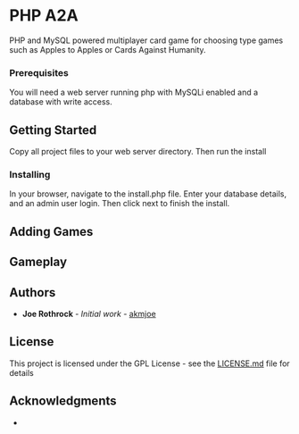 # PHP A2A

PHP and MySQL powered multiplayer card game for choosing type games such as Apples to Apples or Cards Against Humanity.

### Prerequisites

You will need a web server running php with MySQLi enabled and a database with write access.


## Getting Started

Copy all project files to your web server directory. Then run the install

### Installing

In your browser, navigate to the install.php file. Enter your database details, and an admin user login. Then click next to finish the install.

## Adding Games


## Gameplay

## Authors

* **Joe Rothrock** - *Initial work* - [akmjoe](https://github.com/akmjoe)

## License

This project is licensed under the GPL License - see the [LICENSE.md](LICENSE.md) file for details

## Acknowledgments

* 

